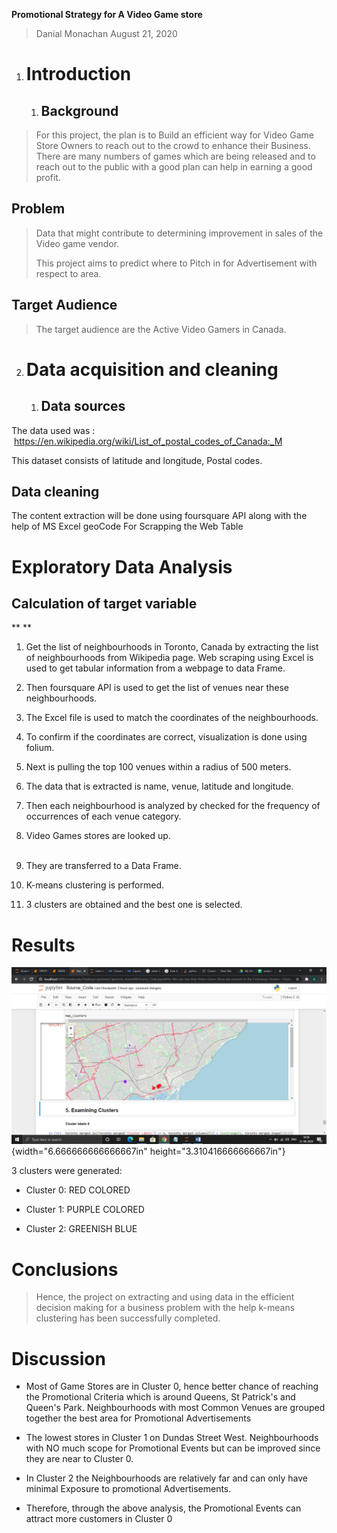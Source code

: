 **Promotional Strategy for A Video Game store**

> Danial Monachan August 21, 2020

1.  Introduction
    ============

    1.  Background
        ----------

> For this project, the plan is to Build an efficient way for Video Game
> Store Owners to reach out to the crowd to enhance their Business.
> There are many numbers of games which are being released and to reach
> out to the public with a good plan can help in earning a good profit.

Problem
-------

> Data that might contribute to determining improvement in sales of the
> Video game vendor.
>
> This project aims to predict where to Pitch in for Advertisement with
> respect to area.

Target Audience
---------------

> The target audience are the Active Video Gamers in Canada.

2.  Data acquisition and cleaning
    =============================

    1.  Data sources
        ------------

The data used was :
 <https://en.wikipedia.org/wiki/List_of_postal_codes_of_Canada:_M>

This dataset consists of latitude and longitude, Postal codes.

Data cleaning
-------------

The content extraction will be done using foursquare API along with the
help of MS Excel geoCode For Scrapping the Web Table

Exploratory Data Analysis
=========================

Calculation of target variable
------------------------------

** **

1.  Get the list of neighbourhoods in Toronto, Canada by extracting the
    list of neighbourhoods from Wikipedia page. Web scraping using Excel
    is used to get tabular information from a webpage to data Frame.

2.  Then foursquare API is used to get the list of venues near these
    neighbourhoods.

3.  The Excel file is used to match the coordinates of the
    neighbourhoods.

4.  To confirm if the coordinates are correct, visualization is done
    using folium.

5.  Next is pulling the top 100 venues within a radius of 500 meters.

6.  The data that is extracted is name, venue, latitude and longitude.

7.  Then each neighbourhood is analyzed by checked for the frequency of
    occurrences of each venue category.

8.  Video Games stores are looked up.\
     

9.  They are transferred to a Data Frame.

10. K-means clustering is performed.

11. 3 clusters are obtained and the best one is selected.

Results
=======

![](media/image1.png){width="6.666666666666667in"
height="3.310416666666667in"}

3 clusters were generated:

-   Cluster 0: RED COLORED

-   Cluster 1: PURPLE COLORED

-   Cluster 2: GREENISH BLUE

Conclusions
===========

> Hence, the project on extracting and using data in the efficient
> decision making for a business problem with the help k-means
> clustering has been successfully completed.

Discussion
==========

-   Most of Game Stores are in Cluster 0, hence better chance of
    reaching the Promotional Criteria which is around Queens, St
    Patrick's and Queen's Park. Neighbourhoods with most Common Venues
    are grouped together the best area for Promotional Advertisements

-   The lowest stores in Cluster 1 on Dundas Street West. Neighbourhoods
    with NO much scope for Promotional Events but can be improved since
    they are near to Cluster 0.

-   In Cluster 2 the Neighbourhoods are relatively far and can only have
    minimal Exposure to promotional Advertisements.

-   Therefore, through the above analysis, the Promotional Events can
    attract more customers in Cluster 0
